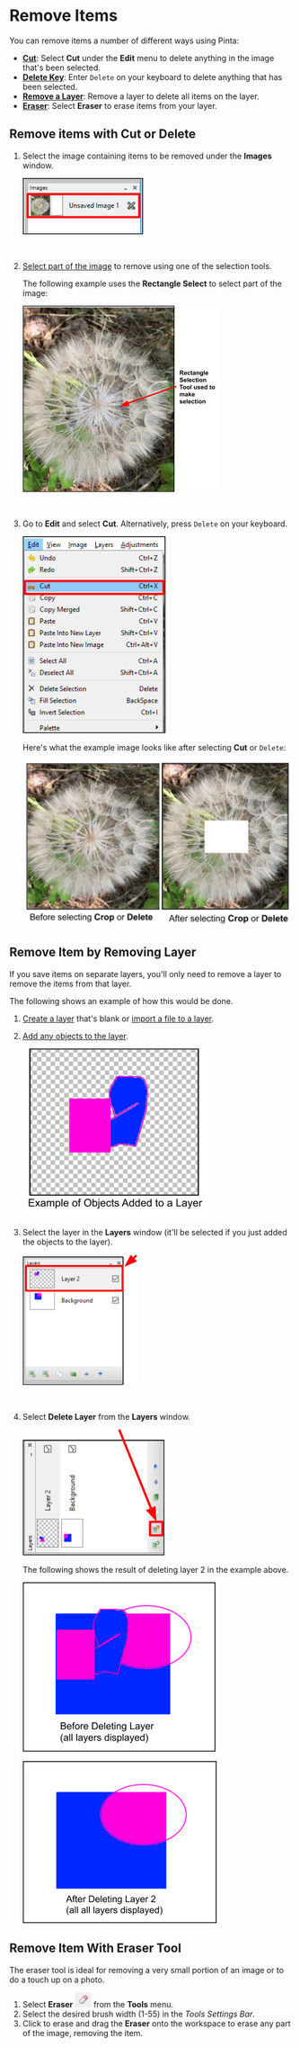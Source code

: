 # Remove Items

 You can remove items a number of different ways using Pinta:  

 -  [**Cut**](remove_items.md#remove-item-with-cut-or-delete): Select **Cut** under the **Edit** menu to delete anything in the image that's been selected.
 -  [**Delete Key**](remove_items.md#remove-item-with-cut-or-delete): Enter `Delete` on your keyboard to delete anything that has been selected.
 -  [**Remove a Layer**](remove_items.md#remove-item-by-removing-layer): Remove a layer to delete all items on the layer. 
 -  [**Eraser**](remove_items.md#remove-item-with-eraser): Select **Eraser** to erase items from your layer.

## Remove items with Cut or Delete 

1. Select the image containing items to be removed under the **Images** window.  

     ![Image Window select image](img/crop/imageflowerselect.png)  


    &nbsp; 
 
  
2. [Select part of the image](select_overview.md) to remove using one of the selection tools.  

    The following example uses the **Rectangle Select** to select part of the image:  

    ![Cut Example](img/remove/cutwithrectangle.png)  

    &nbsp;

3. Go to **Edit** and select **Cut**. Alternatively, press `Delete` on your keyboard.  

    ![Select cut](img/remove/cutwindows.png)  


    Here's what the example image looks like after selecting **Cut** or `Delete`:  


    ![Crop Example Final](img/remove/cutexample.png)  


## Remove Item by Removing Layer

If you save items on separate layers, you'll only need to remove a layer to remove the items from that layer.  

The following shows an example of how this would be done.  

1. [Create a layer](layers.md) that's blank or [import a file to a layer](layers.md).


2. [Add any objects to the layer](objects.md). 
   
    ![objects added to layer](img/remove/objectsaddtolayer.png)
    &nbsp;  

3. Select the layer in the **Layers** window (it'll be selected if you just added the objects to the layer).

    ![Select Layer](img/remove/selectlayer.png)

    &nbsp;  

4. Select **Delete Layer** from the **Layers** window. 

    ![Select delete layer](img/remove/selectdeletelayer.png)

    The following shows the result of deleting layer 2 in the example above.

    ![before layer delete image](img/remove/beforedeletelayer.png)

    ![after layer delete image](img/remove/afterdeletelayer.png)
    
## Remove Item With Eraser Tool

The eraser tool is ideal for removing a very small portion of an image or to do a touch up on a photo.

1. Select **Eraser** ![Eraser](img/overview/eraser.png) from the **Tools** menu.
2. Select the desired brush width (1-55) in the *Tools Settings Bar*.
3. Click to erase and drag the **Eraser** onto the workspace to erase any part of the image, removing the item.
